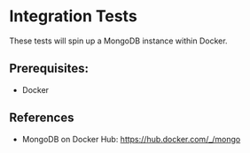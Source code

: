 ﻿# Integration Tests

These tests will spin up a MongoDB instance within Docker.

## Prerequisites:

- Docker

## References

- MongoDB on Docker Hub: https://hub.docker.com/_/mongo